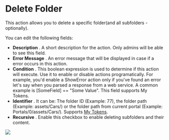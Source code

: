 # Delete Folder

This action allows you to delete a specific folder\(and all subfolders - optionally\).

You can edit the following fields:

* **Description**
  . A short description for the action. Only admins will be able to see this field.
* **Error Message**
  . An error message that will be displayed in case if a error occurs in this action.
* **Condition**
  . This boolean expression is used to determine if this action will execute. Use it to enable or disable actions programatically. For example, you'd enable a ShowError action only if you've found an error let's say when you parsed a response from a web service. A common example is \[SomeField\] == "Some Value". This field supports My Tokens.
* **Identifier**
  . It can be: The folder ID \(Example: 77\), the folder path \(Example: assets/Cars/\) or the folder path from current portal \(Example: Portals/0/assets/Cars/\). Supports [My Tokens](/my-tokens/index.html).
* **Recursive**
  . Enable this checkbox to enable deleting subfolders and their content.    

![](http://static.dnnsharp.com/documentation/delete_folder.png)

